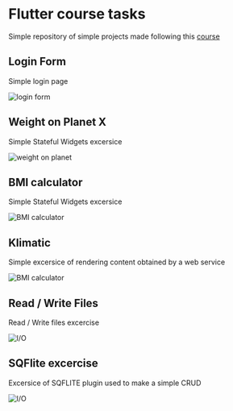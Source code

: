# Flutter course tasks

Simple repository of simple projects made following this [course](https://www.udemy.com/course/flutter-dart-the-complete-flutter-app-development-course/)

## Login Form

Simple login page

![login form](https://raw.githubusercontent.com/pinzon/flutter_course/master/screenshots/login_form.png)
## Weight on Planet X

Simple Stateful Widgets excersice

![weight on planet](https://raw.githubusercontent.com/pinzon/flutter_course/master/screenshots/weight_on_planet_x.png)

## BMI calculator

Simple Stateful Widgets excersice

![BMI calculator](https://raw.githubusercontent.com/pinzon/flutter_course/master/screenshots/bmi_calculator.png)


## Klimatic

Simple excersice of rendering content obtained by a web service

![BMI calculator](https://raw.githubusercontent.com/pinzon/flutter_course/master/screenshots/klimatic.png)

## Read / Write Files

Read / Write files excercise

![I/O](https://raw.githubusercontent.com/pinzon/flutter_course/master/screenshots/read_write_files.png)

## SQFlite excercise

Excersice of SQFLITE plugin used to make a simple CRUD

![I/O](https://raw.githubusercontent.com/pinzon/flutter_course/master/screenshots/sqflite.gif)
